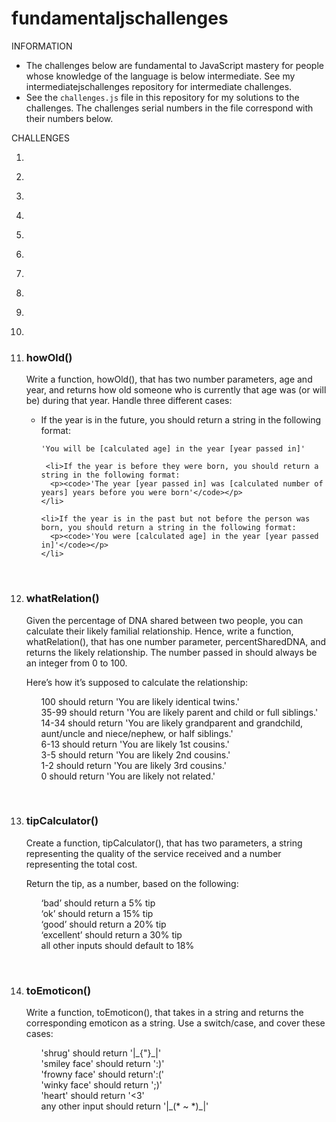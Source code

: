 # fundamentaljschallenges
INFORMATION
<ul>
 <li>The challenges below are fundamental to JavaScript mastery for people whose knowledge of the language is below intermediate. See my intermediatejschallenges repository for intermediate challenges.</li>
 <li>See the <code>challenges.js</code> file in this repository for my solutions to the challenges. The challenges serial numbers in the file correspond with their numbers below.</li>
 </ul>
 
 <p>CHALLENGES</p>
 <ol>
  <li>
   <p><strong></strong></p>
   <p></p>
  </li>
 <li>
   <p><strong></strong></p>
   <p></p>
  </li>
 <li>
   <p><strong></strong></p>
   <p></p>
  </li>
 <li>
   <p><strong></strong></p>
   <p></p>
  </li>
 <li>
   <p><strong></strong></p>
   <p></p>
  </li>
 <li>
   <p><strong></strong></p>
   <p></p>
  </li>
 <li>
   <p><strong></strong></p>
   <p></p>
  </li>
 <li>
   <p><strong></strong></p>
   <p></p>
  </li>
 <li>
   <p><strong></strong></p>
   <p></p>
  </li>
 <li>
   <p><strong></strong></p>
   <p></p>
  </li>
 <li>
   <h3><strong>howOld()</strong></h3>
   <p>
    Write a function, howOld(), that has two number parameters, age and year, and returns how old someone who is currently that age was (or will be) during that year. Handle three different cases:
   <ul>
     <li>If the year is in the future, you should return a string in the following format:
      <p><code>'You will be [calculated age] in the year [year passed in]'</code></p>
    </li>
      
     <li>If the year is before they were born, you should return a string in the following format:
      <p><code>'The year [year passed in] was [calculated number of years] years before you were born'</code></p>
    </li>

    <li>If the year is in the past but not before the person was born, you should return a string in the following format:
      <p><code>'You were [calculated age] in the year [year passed in]'</code></p>
    </li>
  </ul>
  </p>
  </li>
 
  <p> &nbsp; </p>
 <li>
   <h3><strong>whatRelation()</strong></h3>
   <p>
    Given the percentage of DNA shared between two people, you can calculate their likely familial relationship. Hence, write a function, whatRelation(), that has one number parameter, percentSharedDNA, and returns the likely relationship. The number passed in should always be an integer from 0 to 100.

  <p>Here’s how it’s supposed to calculate the relationship:</p>
  <ul>
     100 should return 'You are likely identical twins.'<br>
     35-99 should return 'You are likely parent and child or full siblings.'<br>
     14-34 should return 'You are likely grandparent and grandchild, aunt/uncle and niece/nephew, or half siblings.'<br>
     6-13 should return 'You are likely 1st cousins.'<br>
     3-5 should return 'You are likely 2nd cousins.'<br>
     1-2 should return 'You are likely 3rd cousins.'<br>
     0 should return 'You are likely not related.'
  </ul>
   </p>
  </li>
 
 <p> &nbsp; </p>
 <li>
   <h3><strong>tipCalculator()</strong></h3>
   <p>
    Create a function, tipCalculator(), that has two parameters, a string representing the quality of the service received and a number representing the total cost.
   <p>
     Return the tip, as a number, based on the following:
     <ul>
       ‘bad’ should return a 5% tip<br>
       ‘ok’ should return a 15% tip<br>
       ‘good’ should return a 20% tip<br>
       ‘excellent’ should return a 30% tip<br>
       all other inputs should default to 18%
     </ul>
  </p>
   </p>
  </li>
 
 <p> &nbsp; </p>
 <li>
   <h3><strong>toEmoticon()</strong></h3>
   <p>
     Write a function, toEmoticon(), that takes in a string and returns the corresponding emoticon as a string. Use a switch/case, and cover these cases:
     <ul>
      'shrug' should return '|_{"}_|'<br>
      'smiley face' should return ':)'<br>
      'frowny face' should return':('<br>
      'winky face' should return ';)'<br>
      'heart' should return '<3'<br>
      any other input should return '|_(* ~ *)_|'
    </ul>
   </p>
  </li>
 </ol>
 
 
